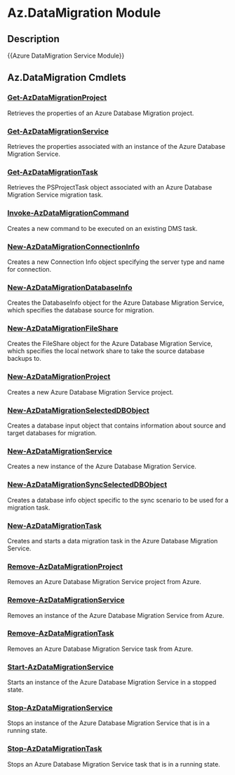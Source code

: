 ﻿---
Module Name: Az.DataMigration
Module Guid: 150d9544-6348-4373-806f-10cd0b4de4cb
Download Help Link: https://docs.microsoft.com/powershell/module/az.datamigration
Help Version: 0.1.0.0
Locale: en-US
---

# Az.DataMigration Module
## Description
{{Azure DataMigration Service Module}}

## Az.DataMigration Cmdlets
### [Get-AzDataMigrationProject](Get-AzDataMigrationProject.md)
Retrieves the properties of an Azure Database Migration project.

### [Get-AzDataMigrationService](Get-AzDataMigrationService.md)
Retrieves the properties associated with an instance of the Azure Database Migration Service. 

### [Get-AzDataMigrationTask](Get-AzDataMigrationTask.md)
Retrieves the PSProjectTask object associated with an Azure Database Migration Service migration task.

### [Invoke-AzDataMigrationCommand](Invoke-AzDataMigrationCommand.md)
Creates a new command to be executed on an existing DMS task.

### [New-AzDataMigrationConnectionInfo](New-AzDataMigrationConnectionInfo.md)
Creates a new Connection Info object specifying the server type and name for connection.

### [New-AzDataMigrationDatabaseInfo](New-AzDataMigrationDatabaseInfo.md)
Creates the DatabaseInfo object for the Azure Database Migration Service, which specifies the database source for migration.

### [New-AzDataMigrationFileShare](New-AzDataMigrationFileShare.md)
Creates the FileShare object for the Azure Database Migration Service, which specifies the local network share to take the source database backups to.

### [New-AzDataMigrationProject](New-AzDataMigrationProject.md)
Creates a new Azure Database Migration Service project.

### [New-AzDataMigrationSelectedDBObject](New-AzDataMigrationSelectedDBObject.md)
Creates a database input object that contains information about source and target databases for migration.

### [New-AzDataMigrationService](New-AzDataMigrationService.md)
Creates a new instance of the Azure Database Migration Service.

### [New-AzDataMigrationSyncSelectedDBObject](New-AzDataMigrationSyncSelectedDBObject.md)
Creates a database info object specific to the sync scenario to be used for a migration task.

### [New-AzDataMigrationTask](New-AzDataMigrationTask.md)
Creates and starts a data migration task in the Azure Database Migration Service.

### [Remove-AzDataMigrationProject](Remove-AzDataMigrationProject.md)
Removes an Azure Database Migration Service project from Azure.

### [Remove-AzDataMigrationService](Remove-AzDataMigrationService.md)
Removes an instance of the Azure Database Migration Service from Azure.

### [Remove-AzDataMigrationTask](Remove-AzDataMigrationTask.md)
Removes an Azure Database Migration Service task from Azure.

### [Start-AzDataMigrationService](Start-AzDataMigrationService.md)
Starts an instance of the Azure Database Migration Service in a stopped state. 

### [Stop-AzDataMigrationService](Stop-AzDataMigrationService.md)
Stops an instance of the Azure Database Migration Service that is in a running state.

### [Stop-AzDataMigrationTask](Stop-AzDataMigrationTask.md)
Stops an  Azure Database Migration Service task that is in a running state.

